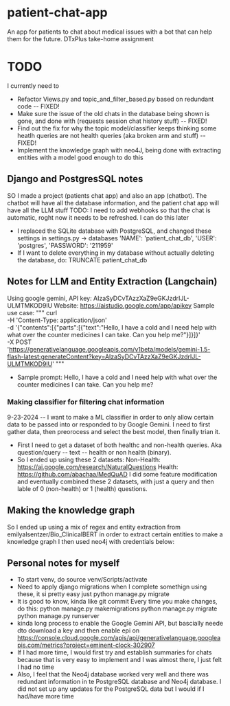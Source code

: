# patient-chat-app
An app for patients to chat about medical issues with a bot that can help them for the future. DTxPlus take-home assignment

# TODO
I currently need to
- Refactor Views.py and topic_and_filter_based.py based on redundant code -- FIXED!
- Make sure the issue of the old chats in the database being shown is gone, and done with (requests session chat history stuff) -- FIXED! 
- Find out the fix for why the topic model/classifier keeps thinking some heatlh queries are not health queries (aka broken arm and stuff) -- FIXED!
- Implement the knowledge graph with neo4J, being done with extracting entities with a model good enough to do this

## Django and PostgresSQL notes
SO I made a project (patients chat app) and also an app (chatbot). The chatbot will have all the database information, and the patient chat app will have all the LLM stuff
TODO: I need to add webhooks so that the chat is automatic, roght now it needs to be refreshed. I can do this later
- I replaced the SQLite database with PostgreSQL, and changed these settings in settings.py -> databases
        'NAME': 'patient_chat_db',
        'USER': 'postgres',
        'PASSWORD': '211959'
- If I want to delete everything in my database without actually deleting the database, do: TRUNCATE patient_chat_db

## Notes for LLM and Entity Extraction (Langchain)
Using google gemini, API key: AIzaSyDCvTAzzXaZ9eGKJzdrIJL-ULMTMKOD9lU
Website: https://aistudio.google.com/app/apikey
Sample use case:
"""
    curl \
        -H 'Content-Type: application/json' \
        -d '{"contents":[{"parts":[{"text":"Hello, I have a cold and I need help with what over the counter medicines I can take. Can you help me?"}]}]}' \
        -X POST 'https://generativelanguage.googleapis.com/v1beta/models/gemini-1.5-flash-latest:generateContent?key=AIzaSyDCvTAzzXaZ9eGKJzdrIJL-ULMTMKOD9lU'
        """
- Sample prompt:
    Hello, I have a cold and I need help with what over the counter medicines I can take. Can you help me?

### Making classifier for filtering chat information
9-23-2024 -- I want to make a ML classifier in order to only allow certain data to be passed into or responded to by Google Gemini. I need to first gather data, then preorocess and select the best model, then finally trian it.
- First I need to get a dataset of both healthc and non-health queries. Aka question/query -- text -- health or non health (binary).
- So I ended up using these 2 datasets:
Non-Health: https://ai.google.com/research/NaturalQuestions
Health: https://github.com/abachaa/MedQuAD
I did some feature modification and eventually combined these 2 datasets, with just a query and then lable of 0 (non-health) or 1 (health) questions.

## Making the knowledge graph
So I ended up using a mix of regex and entity extraction from emilyalsentzer/Bio_ClinicalBERT in order to extract certain entities to make a knowledge graph
I then used neo4j with credentials below:
    

## Personal notes for myself
- To start venv, do source venv/Scripts/activate
- Need to apply django migrations when I complete somethign using these, it si pretty easy just python manage.py migrate
- It is good to know, kinda like git commit
Every time you make changes, do this:
    python manage.py makemigrations
    python manage.py migrate
    python manage.py runserver
- kinda long process to enable the Google Gemini API, but bascially neede dto download a key and then enable epi on https://console.cloud.google.com/apis/api/generativelanguage.googleapis.com/metrics?project=eminent-clock-302907
- If I had more time, I would first try and establish summaries for chats because that is very easy to implement and I was almost there, I just felt I had no time
- Also, I feel that the Neo4j database worked very well and there was redundant information in te PostgreSQL database and Neo4j database. I did not set up any updates for the PostgreSQL data but I would if I had/have more time
